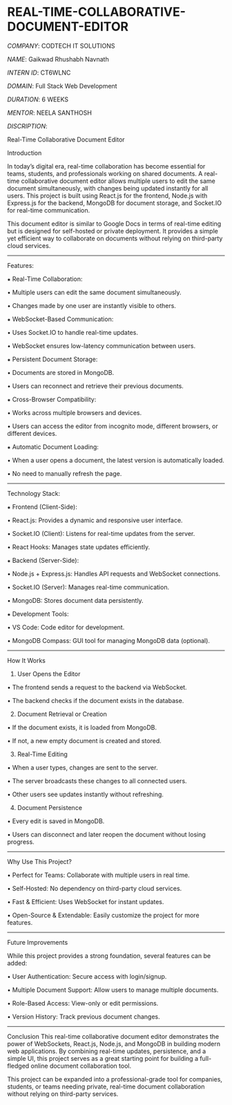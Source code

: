 # REAL-TIME-COLLABORATIVE-DOCUMENT-EDITOR

*COMPANY*: CODTECH IT SOLUTIONS

*NAME*: Gaikwad Rhushabh Navnath

*INTERN ID*: CT6WLNC

*DOMAIN*: Full Stack Web Development

*DURATION*: 6 WEEKS

*MENTOR*: NEELA SANTHOSH

*DISCRIPTION*:

Real-Time Collaborative Document Editor

Introduction

In today’s digital era, real-time collaboration has become essential for teams, students, and professionals working on shared documents. A real-time collaborative document editor allows multiple users to edit the same document simultaneously, with changes being updated instantly for all users. This project is built using React.js for the frontend, Node.js with Express.js for the backend, MongoDB for document storage, and Socket.IO for real-time communication.

This document editor is similar to Google Docs in terms of real-time editing but is designed for self-hosted or private deployment. It provides a simple yet efficient way to collaborate on documents without relying on third-party cloud services.
________________________________________
Features:

⁕ Real-Time Collaboration:

  • Multiple users can edit the same document simultaneously.

  • Changes made by one user are instantly visible to others.

⁕ WebSocket-Based Communication:

  • Uses Socket.IO to handle real-time updates.

  • WebSocket ensures low-latency communication between users.

⁕ Persistent Document Storage:

  • Documents are stored in MongoDB.

  • Users can reconnect and retrieve their previous documents.

⁕ Cross-Browser Compatibility:

  • Works across multiple browsers and devices.

  • Users can access the editor from incognito mode, different browsers, or different devices.

⁕ Automatic Document Loading:

  • When a user opens a document, the latest version is automatically loaded.

  • No need to manually refresh the page.

________________________________________

Technology Stack:

⁕ Frontend (Client-Side):

  • React.js: Provides a dynamic and responsive user interface.

  • Socket.IO (Client): Listens for real-time updates from the server.

  • React Hooks: Manages state updates efficiently.


⁕ Backend (Server-Side):

  • Node.js + Express.js: Handles API requests and WebSocket connections.

  • Socket.IO (Server): Manages real-time communication.

  • MongoDB: Stores document data persistently.

⁕ Development Tools:

  • VS Code: Code editor for development.

  • MongoDB Compass: GUI tool for managing MongoDB data (optional).
________________________________________
How It Works

1) User Opens the Editor

  • The frontend sends a request to the backend via WebSocket.

  • The backend checks if the document exists in the database.

2) Document Retrieval or Creation

  • If the document exists, it is loaded from MongoDB.

  • If not, a new empty document is created and stored.

3) Real-Time Editing

  • When a user types, changes are sent to the server.

  • The server broadcasts these changes to all connected users.

  • Other users see updates instantly without refreshing.


4) Document Persistence

  • Every edit is saved in MongoDB.

  • Users can disconnect and later reopen the document without losing progress.

________________________________________
Why Use This Project?

  • Perfect for Teams: Collaborate with multiple users in real time.

  • Self-Hosted: No dependency on third-party cloud services.

  • Fast & Efficient: Uses WebSocket for instant updates.

  • Open-Source & Extendable: Easily customize the project for more features.
________________________________________

Future Improvements

While this project provides a strong foundation, several features can be added:

  • User Authentication: Secure access with login/signup.

  • Multiple Document Support: Allow users to manage multiple documents.

  • Role-Based Access: View-only or edit permissions.

  • Version History: Track previous document changes.
________________________________________
Conclusion
This real-time collaborative document editor demonstrates the power of WebSockets, React.js, Node.js, and MongoDB in building modern web applications. By combining real-time updates, persistence, and a simple UI, this project serves as a great starting point for building a full-fledged online document collaboration tool.

This project can be expanded into a professional-grade tool for companies, students, or teams needing private, real-time document collaboration without relying on third-party services.
